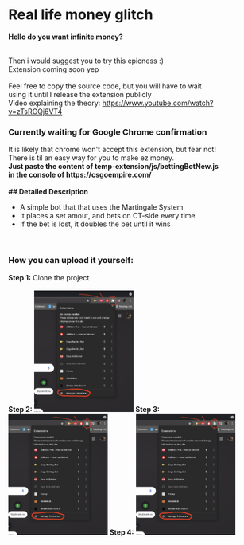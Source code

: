 <h1>Real life money glitch</h1>

<b>Hello do you want infinite money?</b><br><br>

Then i would suggest you to try this epicness :)<br>
Extension coming soon yep<br><br>
Feel free to copy the source code, but you will have to wait<br>
using it until I release the extension publicly
<br>
Video explaining the theory: https://www.youtube.com/watch?v=zTsRGQj6VT4<br>

<h3>Currently waiting for Google Chrome confirmation</h3>
<b></b>It is likely that chrome won't accept this extension, but fear not!<br>
There is til an easy way for you to make ez money.<br>
<b>Just paste the content of temp-extension/js/bettingBotNew.js<br> 
in the console of https://csgoempire.com/</b><br><br>
<b>## Detailed Description</b><br>

- A simple bot that that uses the Martingale System
- It places a set amout, and bets on CT-side every time
- If the bet is lost, it doubles the bet until it wins

<br><h3>How you can upload it yourself:</h3>
<b>Step 1:</b> Clone the project<br><br>
<b>Step 2:</b> <img src = "temp-extension/imgs/step2.png" width="200px" heigth="200px">
<b>Step 3:</b> <img src = "temp-extension/imgs/step3.png" width="200px" heigth="200px">
<b>Step 4:</b> <img src = "temp-extension/imgs/step4.png" width="200px" heigth="200px">
